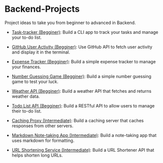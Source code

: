 # Backend-Projects
Project ideas to take you from beginner to advanced in Backend.

- [Task-tracker (Begginer)](https://roadmap.sh/projects/task-tracker): Build a CLI app to track your tasks and manage your to-do list.

- [GitHub User Activity (Begginer)](https://roadmap.sh/projects/github-user-activity): Use GitHub API to fetch user activity and display it in the terminal.

- [Expense Tracker (Begginer)](https://roadmap.sh/projects/expense-tracker): Build a simple expense tracker to manage your finances.

- [Number Guessing Game (Begginer)](https://roadmap.sh/projects/number-guessing-game): Build a simple number guessing game to test your luck.

- [Weather API (Begginer)](https://roadmap.sh/projects/weather-api-wrapper-service): Build a weather API that fetches and returns weather data.

- [Todo List API (Begginer)](https://roadmap.sh/projects/todo-list-api): Build a RESTful API to allow users to manage their to-do list.

- [Caching Proxy (Intermediate)](https://roadmap.sh/projects/caching-server): Build a caching server that caches responses from other servers.

- [Markdown Note-taking App (Intermediate)](https://roadmap.sh/projects/markdown-note-taking-app): Build a note-taking app that uses markdown for formatting.

- [URL Shortening Service (Intermediate)](https://roadmap.sh/projects/url-shortening-service): Build a URL Shortener API that helps shorten long URLs.
